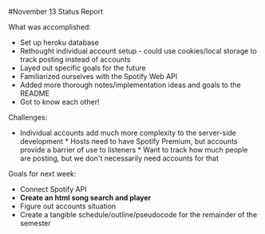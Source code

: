 #November 13 Status Report

What was accomplished:
- Set up heroku database
- Rethought individual account setup - could use cookies/local storage to track posting instead of accounts
- Layed out specific goals for the future
- Familiarized ourselves with the Spotify Web API
- Added more thorough notes/implementation ideas and goals to the README
- Got to know each other!

Challenges: 
- Individual accounts add much more complexity to the server-side development
		* Hosts need to have Spotify Premium, but accounts provide a barrier of use to listeners
		* Want to track how much people are posting, but we don't necessarily need accounts for that

Goals for next week:
- Connect Spotify API
- <B>Create an html song search and player</B>
- Figure out accounts situation
- Create a tangible schedule/outline/pseudocode for the remainder of the semester